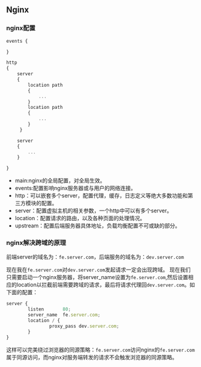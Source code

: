 ## Nginx

### nginx配置

```js
events { 

}

http 
{
    server
    { 
        location path
        {
            ...
        }
        location path
        {
            ...
        }
     }

    server
    {
        ...
    }

}
```
- main:nginx的全局配置，对全局生效。
- events:配置影响nginx服务器或与用户的网络连接。
- http：可以嵌套多个server，配置代理，缓存，日志定义等绝大多数功能和第三方模块的配置。
- server：配置虚拟主机的相关参数，一个http中可以有多个server。
- location：配置请求的路由，以及各种页面的处理情况。
- upstream：配置后端服务器具体地址，负载均衡配置不可或缺的部分。

### nginx解决跨域的原理
前端server的域名为：`fe.server.com`，后端服务的域名为：`dev.server.com`

现在我在`fe.server.com`对`dev.server.com`发起请求一定会出现跨域。
现在我们只需要启动一个nginx服务器，将server_name设置为`fe.server.com`,然后设置相应的location以拦截前端需要跨域的请求，最后将请求代理回`dev.server.com`。如下面的配置：
```js
server {
        listen       80;
        server_name  fe.server.com;
        location / {
                proxy_pass dev.server.com;
        }
}
```
这样可以完美绕过浏览器的同源策略：`fe.server.com`访问nginx的`fe.server.com`属于同源访问，而nginx对服务端转发的请求不会触发浏览器的同源策略。
